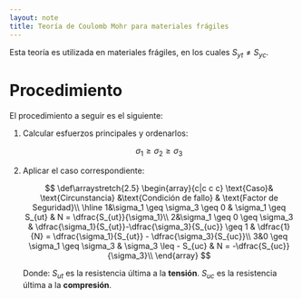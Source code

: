 ```yaml
---
layout: note
title: Teoría de Coulomb Mohr para materiales frágiles
---
```


Esta teoría es utilizada en materiales frágiles, en los cuales $S_{yt} \neq S_{yc}$.

# Procedimiento
El procedimiento a seguir es el siguiente:

1. Calcular esfuerzos principales y ordenarlos:
    
    $$
    \sigma_1 \geq \sigma_2 \geq \sigma_3
    $$
    
2. Aplicar el caso correspondiente:
    
    $$
    \def\arraystretch{2.5}
    \begin{array}{c|c c c}
        \text{Caso}& \text{Circunstancia} &\text{Condición de fallo} & \text{Factor de Seguridad}\\
        \hline
        1&\sigma_1 \geq \sigma_3 \geq 0 & \sigma_1 \geq S_{ut} & N = \dfrac{S_{ut}}{\sigma_1}\\
        2&\sigma_1 \geq 0 \geq \sigma_3 & \dfrac{\sigma_1}{S_{ut}}-\dfrac{\sigma_3}{S_{uc}} \geq 1 & \dfrac{1}{N} = \dfrac{\sigma_1}{S_{ut}} - \dfrac{\sigma_3}{S_{uc}}\\
        3&0 \geq \sigma_1 \geq \sigma_3 & \sigma_3 \leq - S_{uc} & N = -\dfrac{S_{uc}}{\sigma_3}\\
    \end{array}
    $$
    
    Donde:
    $S_{ut}$ es la resistencia última a la **tensión**.
    $S_{uc}$ es la resistencia última a la **compresión**.
